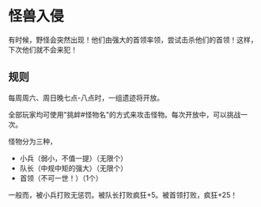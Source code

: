 # 怪兽入侵
有时候，野怪会突然出现！他们由强大的首领率领，尝试击杀他们的首领！这样，下次他们就不会来犯！

## 规则
每周周六、周日晚七点-八点时，一组遗迹将开放。

全部玩家均可使用"挑衅#怪物名"的方式来攻击怪物。每次开放中，可以挑战一次。

怪物分为三种，
+ 小兵（弱小，不值一提）（无限个）
+ 队长（中规中矩的强大）（无限个）
+ 首领（不可一世！）（1个）

一般而，被小兵打败无惩罚。被队长打败疯狂+5。被首领打败，疯狂+25！
